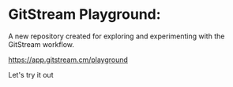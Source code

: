 # GitStream Playground:

A new repository created for exploring and experimenting with the GitStream workflow.

https://app.gitstream.cm/playground

Let's try it out
 
